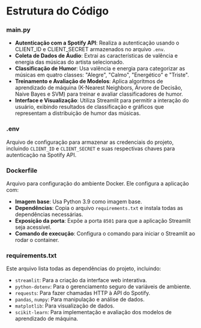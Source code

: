 # Estrutura do Código
  
### **main.py**  
- **Autenticação com a Spotify API**: Realiza a autenticação usando o CLIENT_ID e CLIENT_SECRET armazenados no arquivo `.env`.
- **Coleta de Dados de Áudio**: Extrai as características de valência e energia das músicas do artista selecionado.
- **Classificação de Humor**: Usa valência e energia para categorizar as músicas em quatro classes: "Alegre", "Calmo", "Energético" e "Triste".
- **Treinamento e Avaliação de Modelos**: Aplica algoritmos de aprendizado de máquina (K-Nearest Neighbors, Árvore de Decisão, Naive Bayes e SVM) para treinar e avaliar classificadores de humor.
- **Interface e Visualização**: Utiliza Streamlit para permitir a interação do usuário, exibindo resultados de classificação e gráficos que representam a distribuição de humor das músicas.

### **.env**
Arquivo de configuração para armazenar as credenciais do projeto, incluindo `CLIENT_ID` e `CLIENT_SECRET` e suas respectivas chaves para autenticação na Spotify API.

### **Dockerfile**
Arquivo para configuração do ambiente Docker. Ele configura a aplicação com:

- **Imagem base**: Usa Python 3.9 como imagem base.
- **Dependências**: Copia o arquivo `requirements.txt` e instala todas as dependências necessárias.
- **Exposição da porta**: Expõe a porta `8501` para que a aplicação Streamlit seja acessível.
- **Comando de execução**: Configura o comando para iniciar o Streamlit ao rodar o container.

### **requirements.txt**
Este arquivo lista todas as dependências do projeto, incluindo:

- `streamlit`: Para a criação da interface web interativa.
- `python-dotenv`: Para o gerenciamento seguro de variáveis de ambiente.
- `requests`: Para fazer chamadas HTTP à API do Spotify.
- `pandas`, `numpy`: Para manipulação e análise de dados.
- `matplotlib`: Para visualização de dados.
- `scikit-learn`: Para implementação e avaliação dos modelos de aprendizado de máquina.
